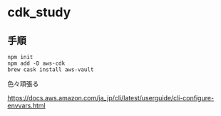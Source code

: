 # cdk_study

## 手順

```
npm init
npm add -D aws-cdk
brew cask install aws-vault
```

色々頑張る

https://docs.aws.amazon.com/ja_jp/cli/latest/userguide/cli-configure-envvars.html
